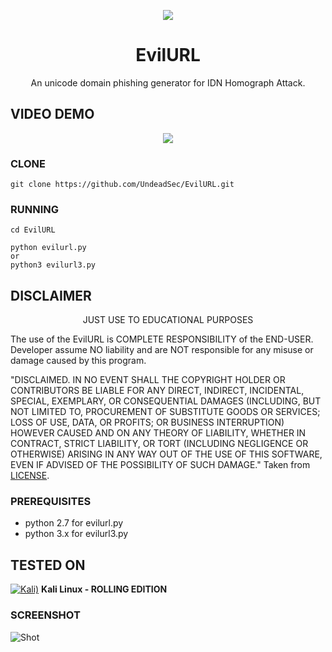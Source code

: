 <p align="center">
  <img src="https://raw.githubusercontent.com/UndeadSec/EvilURL/master/evilurl.png">
</p>

<h1 align="center">EvilURL</h1>
<p align="center">
  An unicode domain phishing generator for IDN Homograph Attack.
</p>

## VIDEO DEMO
<p align="center">
<a href="https://youtu.be/ug5ZuezbD3c">
  <img src="https://raw.githubusercontent.com/UndeadSec/EvilURL/master/video.png" />
</a></p>

### CLONE
```
git clone https://github.com/UndeadSec/EvilURL.git
```

### RUNNING
```
cd EvilURL
```

```
python evilurl.py
or
python3 evilurl3.py
```
## DISCLAIMER
<p align="center">
  JUST USE TO EDUCATIONAL PURPOSES
</p>

The use of the EvilURL is COMPLETE RESPONSIBILITY of the END-USER. Developer assume NO liability and are NOT responsible for any misuse or damage caused by this program.

"DISCLAIMED. IN NO EVENT SHALL THE COPYRIGHT HOLDER OR CONTRIBUTORS BE LIABLE
FOR ANY DIRECT, INDIRECT, INCIDENTAL, SPECIAL, EXEMPLARY, OR CONSEQUENTIAL
DAMAGES (INCLUDING, BUT NOT LIMITED TO, PROCUREMENT OF SUBSTITUTE GOODS OR
SERVICES; LOSS OF USE, DATA, OR PROFITS; OR BUSINESS INTERRUPTION) HOWEVER
CAUSED AND ON ANY THEORY OF LIABILITY, WHETHER IN CONTRACT, STRICT LIABILITY,
OR TORT (INCLUDING NEGLIGENCE OR OTHERWISE) ARISING IN ANY WAY OUT OF THE USE
OF THIS SOFTWARE, EVEN IF ADVISED OF THE POSSIBILITY OF SUCH DAMAGE."
Taken from [LICENSE](LICENSE).

### PREREQUISITES

* python 2.7 for evilurl.py
* python 3.x for evilurl3.py


## TESTED ON
[![Kali)](https://www.google.com/s2/favicons?domain=https://www.kali.org/)](https://www.kali.org) **Kali Linux - ROLLING EDITION**

### SCREENSHOT
![Shot](https://github.com/UndeadSec/EvilURL/blob/master/sc.png)
